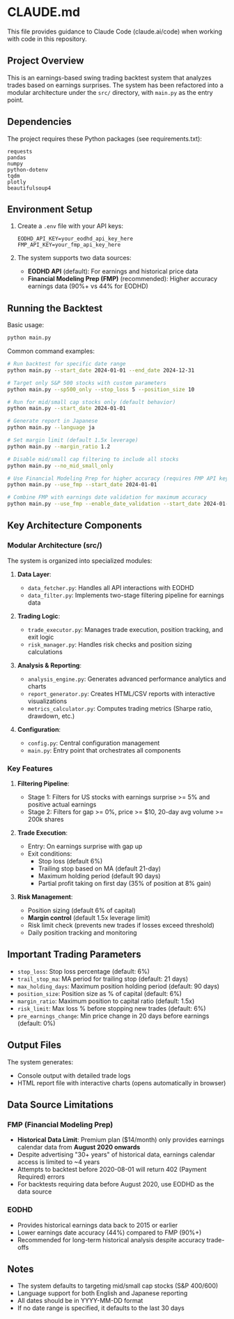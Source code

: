 # CLAUDE.md

This file provides guidance to Claude Code (claude.ai/code) when working with code in this repository.

## Project Overview

This is an earnings-based swing trading backtest system that analyzes trades based on earnings surprises. The system has been refactored into a modular architecture under the `src/` directory, with `main.py` as the entry point.

## Dependencies

The project requires these Python packages (see requirements.txt):
```
requests
pandas
numpy
python-dotenv
tqdm
plotly
beautifulsoup4
```

## Environment Setup

1. Create a `.env` file with your API keys:
   ```
   EODHD_API_KEY=your_eodhd_api_key_here
   FMP_API_KEY=your_fmp_api_key_here
   ```

2. The system supports two data sources:
   - **EODHD API** (default): For earnings and historical price data
   - **Financial Modeling Prep (FMP)** (recommended): Higher accuracy earnings data (90%+ vs 44% for EODHD)

## Running the Backtest

Basic usage:
```bash
python main.py
```

Common command examples:
```bash
# Run backtest for specific date range
python main.py --start_date 2024-01-01 --end_date 2024-12-31

# Target only S&P 500 stocks with custom parameters
python main.py --sp500_only --stop_loss 5 --position_size 10

# Run for mid/small cap stocks only (default behavior)
python main.py --start_date 2024-01-01

# Generate report in Japanese
python main.py --language ja

# Set margin limit (default 1.5x leverage)
python main.py --margin_ratio 1.2

# Disable mid/small cap filtering to include all stocks
python main.py --no_mid_small_only

# Use Financial Modeling Prep for higher accuracy (requires FMP API key)
python main.py --use_fmp --start_date 2024-01-01

# Combine FMP with earnings date validation for maximum accuracy
python main.py --use_fmp --enable_date_validation --start_date 2024-01-01
```

## Key Architecture Components

### Modular Architecture (src/)

The system is organized into specialized modules:

1. **Data Layer**:
   - `data_fetcher.py`: Handles all API interactions with EODHD
   - `data_filter.py`: Implements two-stage filtering pipeline for earnings data

2. **Trading Logic**:
   - `trade_executor.py`: Manages trade execution, position tracking, and exit logic
   - `risk_manager.py`: Handles risk checks and position sizing calculations

3. **Analysis & Reporting**:
   - `analysis_engine.py`: Generates advanced performance analytics and charts
   - `report_generator.py`: Creates HTML/CSV reports with interactive visualizations
   - `metrics_calculator.py`: Computes trading metrics (Sharpe ratio, drawdown, etc.)

4. **Configuration**:
   - `config.py`: Central configuration management
   - `main.py`: Entry point that orchestrates all components

### Key Features

1. **Filtering Pipeline**:
   - Stage 1: Filters for US stocks with earnings surprise >= 5% and positive actual earnings
   - Stage 2: Filters for gap >= 0%, price >= $10, 20-day avg volume >= 200k shares

2. **Trade Execution**:
   - Entry: On earnings surprise with gap up
   - Exit conditions:
     - Stop loss (default 6%)
     - Trailing stop based on MA (default 21-day)
     - Maximum holding period (default 90 days)
     - Partial profit taking on first day (35% of position at 8% gain)

3. **Risk Management**:
   - Position sizing (default 6% of capital)
   - **Margin control** (default 1.5x leverage limit)
   - Risk limit check (prevents new trades if losses exceed threshold)
   - Daily position tracking and monitoring

## Important Trading Parameters

- `stop_loss`: Stop loss percentage (default: 6%)
- `trail_stop_ma`: MA period for trailing stop (default: 21 days)
- `max_holding_days`: Maximum position holding period (default: 90 days)
- `position_size`: Position size as % of capital (default: 6%)
- `margin_ratio`: Maximum position to capital ratio (default: 1.5x)
- `risk_limit`: Max loss % before stopping new trades (default: 6%)
- `pre_earnings_change`: Min price change in 20 days before earnings (default: 0%)

## Output Files

The system generates:
- Console output with detailed trade logs
- HTML report file with interactive charts (opens automatically in browser)

## Data Source Limitations

### FMP (Financial Modeling Prep)
- **Historical Data Limit**: Premium plan ($14/month) only provides earnings calendar data from **August 2020 onwards**
- Despite advertising "30+ years" of historical data, earnings calendar access is limited to ~4 years
- Attempts to backtest before 2020-08-01 will return 402 (Payment Required) errors
- For backtests requiring data before August 2020, use EODHD as the data source

### EODHD  
- Provides historical earnings data back to 2015 or earlier
- Lower earnings date accuracy (44%) compared to FMP (90%+)
- Recommended for long-term historical analysis despite accuracy trade-offs

## Notes

- The system defaults to targeting mid/small cap stocks (S&P 400/600)
- Language support for both English and Japanese reporting
- All dates should be in YYYY-MM-DD format
- If no date range is specified, it defaults to the last 30 days
